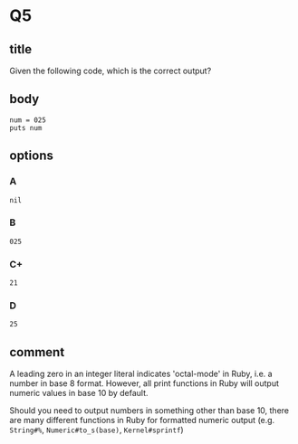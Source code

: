 # Q5

## title

Given the following code, which is the correct output?

## body

```
num = 025
puts num
```

## options

### A

`nil`

### B

`025`

### C+

`21`

### D

`25`

## comment

A leading zero in an integer literal indicates 'octal-mode' in Ruby, i.e. a number in base 8 format. However, all print functions in Ruby will output numeric values in base 10 by default.

Should you need to output numbers in something other than base 10, there are many different functions in Ruby for formatted numeric output (e.g. `String#%`, `Numeric#to_s(base)`, `Kernel#sprintf`)
